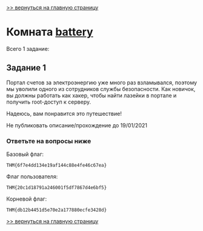 [>> вернуться на главную страницу](https://github.com/BEPb/tryhackme/blob/master/README.md)

# Комната [battery](https://tryhackme.com/r/room/battery) 

Всего 1 заданиe:
## Задание 1
Портал счетов за электроэнергию уже много раз взламывался, поэтому мы уволили одного из сотрудников службы 
безопасности. Как новичок, вы должны работать как хакер, чтобы найти лазейки в портале и получить root-доступ к 
серверу.

Надеюсь, вам понравится это путешествие! 

Не публиковать описание/прохождение до 19/01/2021

### Ответьте на вопросы ниже
Базовый флаг: 
```commandline
THM{6f7e4dd134e19af144c88e4fe46c67ea}
```
Флаг пользователя:
```commandline
THM{20c1d18791a246001f5df7867d4e6bf5}
```
Корневой флаг:
```commandline
THM{db12b4451d5e70e2a177880ecfe3428d}
```


[>> вернуться на главную страницу](https://github.com/BEPb/tryhackme/blob/master/README.md)